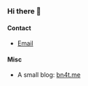 ### Hi there 👋

#### Contact

- [Email](mailto:me@bn4t.me)

#### Misc
- A small blog: [bn4t.me](https://bn4t.me)
